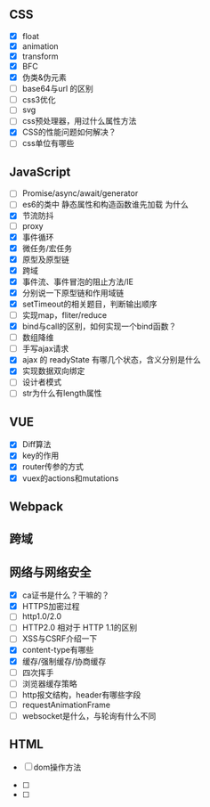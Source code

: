 ## CSS

- [x] float
- [x]  animation  
- [x]  transform  
- [x] BFC
- [x] 伪类&伪元素
- [ ] base64与url 的区别
- [ ] css3优化
- [ ] svg
- [ ] css预处理器，用过什么属性方法
- [x]  CSS的性能问题如何解决？ 
- [ ]  css单位有哪些

## JavaScript

- [ ] Promise/async/await/generator
- [ ] es6的类中 静态属性和构造函数谁先加载 为什么  
- [x] 节流防抖
- [ ] proxy
- [x] 事件循环
- [x] 微任务/宏任务
- [x] 原型及原型链
- [x] 跨域
- [x] 事件流、事件冒泡的阻止方法/IE
- [x]  分别说一下原型链和作用域链 
- [x]   setTimeout的相关题目，判断输出顺序 
- [ ] 实现map，fliter/reduce
- [x] bind与call的区别，如何实现一个bind函数？ 
- [ ] 数组降维
- [ ] 手写ajax请求
- [x]  ajax 的 readyState 有哪几个状态，含义分别是什么 
- [x]  实现数据双向绑定
- [ ]  设计者模式
- [ ]  str为什么有length属性

## VUE

- [x] Diff算法
- [x] key的作用
- [x] router传参的方式
- [x] vuex的actions和mutations

## Webpack

## 跨域

## 网络与网络安全

- [x] ca证书是什么？干嘛的？
- [x] HTTPS加密过程
- [ ] http1.0/2.0
- [ ]  HTTP2.0 相对于 HTTP 1.1的区别 
- [ ]   XSS与CSRF介绍一下 
- [x]   content-type有哪些
- [x]   缓存/强制缓存/协商缓存
- [ ]   四次挥手
- [ ]   浏览器缓存策略
- [ ]   http报文结构，header有哪些字段
- [ ]   requestAnimationFrame
- [ ]   websocket是什么，与轮询有什么不同

## HTML

- [ ] dom操作方法

- [ ] 
- [ ] 


